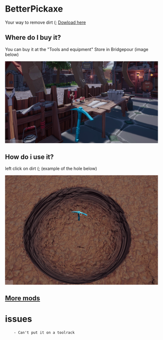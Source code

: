 # BetterPickaxe
Your way to remove dirt (; [Dowload here]()

## Where do I buy it?
You can buy it at the "Tools and equipment" Store in Bridgepour (image below)

![BetterPickaxe](./img/BetterPickaxe-Store.png)

## How do i use it?
left click on dirt (; (example of the hole below)

![Hole Example](./img/Example.png)

## [More mods](../../../)

# issues
```
    - Can't put it on a toolrack
```

